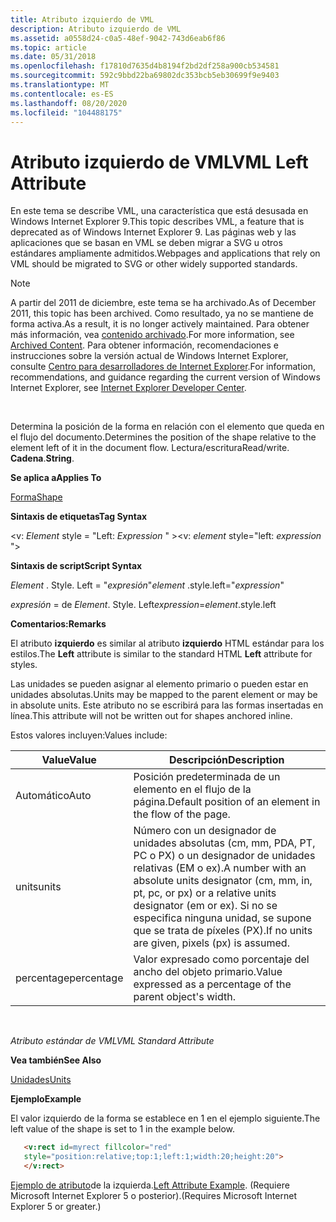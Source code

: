 ```yaml
---
title: Atributo izquierdo de VML
description: Atributo izquierdo de VML
ms.assetid: a0558d24-c0a5-48ef-9042-743d6eab6f86
ms.topic: article
ms.date: 05/31/2018
ms.openlocfilehash: f17810d7635d4b8194f2bd2df258a900cb534581
ms.sourcegitcommit: 592c9bbd22ba69802dc353bcb5eb30699f9e9403
ms.translationtype: MT
ms.contentlocale: es-ES
ms.lasthandoff: 08/20/2020
ms.locfileid: "104488175"
---
```

# <a name="vml-left-attribute"></a><span data-ttu-id="c5c07-103">Atributo izquierdo de VML</span><span class="sxs-lookup"><span data-stu-id="c5c07-103">VML Left Attribute</span></span>

<span data-ttu-id="c5c07-104">En este tema se describe VML, una característica que está desusada en Windows Internet Explorer 9.</span><span class="sxs-lookup"><span data-stu-id="c5c07-104">This topic describes VML, a feature that is deprecated as of Windows Internet Explorer 9.</span></span> <span data-ttu-id="c5c07-105">Las páginas web y las aplicaciones que se basan en VML se deben migrar a SVG u otros estándares ampliamente admitidos.</span><span class="sxs-lookup"><span data-stu-id="c5c07-105">Webpages and applications that rely on VML should be migrated to SVG or other widely supported standards.</span></span>

> [!Note]  
> <span data-ttu-id="c5c07-106">A partir del 2011 de diciembre, este tema se ha archivado.</span><span class="sxs-lookup"><span data-stu-id="c5c07-106">As of December 2011, this topic has been archived.</span></span> <span data-ttu-id="c5c07-107">Como resultado, ya no se mantiene de forma activa.</span><span class="sxs-lookup"><span data-stu-id="c5c07-107">As a result, it is no longer actively maintained.</span></span> <span data-ttu-id="c5c07-108">Para obtener más información, vea [contenido archivado](/previous-versions/windows/internet-explorer/ie-developer/).</span><span class="sxs-lookup"><span data-stu-id="c5c07-108">For more information, see [Archived Content](/previous-versions/windows/internet-explorer/ie-developer/).</span></span> <span data-ttu-id="c5c07-109">Para obtener información, recomendaciones e instrucciones sobre la versión actual de Windows Internet Explorer, consulte [Centro para desarrolladores de Internet Explorer](https://msdn.microsoft.com/ie/).</span><span class="sxs-lookup"><span data-stu-id="c5c07-109">For information, recommendations, and guidance regarding the current version of Windows Internet Explorer, see [Internet Explorer Developer Center](https://msdn.microsoft.com/ie/).</span></span>

 

<span data-ttu-id="c5c07-110">Determina la posición de la forma en relación con el elemento que queda en el flujo del documento.</span><span class="sxs-lookup"><span data-stu-id="c5c07-110">Determines the position of the shape relative to the element left of it in the document flow.</span></span> <span data-ttu-id="c5c07-111">Lectura/escritura</span><span class="sxs-lookup"><span data-stu-id="c5c07-111">Read/write.</span></span> <span data-ttu-id="c5c07-112">**Cadena**.</span><span class="sxs-lookup"><span data-stu-id="c5c07-112">**String**.</span></span>

<span data-ttu-id="c5c07-113">**Se aplica a**</span><span class="sxs-lookup"><span data-stu-id="c5c07-113">**Applies To**</span></span>

[<span data-ttu-id="c5c07-114">Forma</span><span class="sxs-lookup"><span data-stu-id="c5c07-114">Shape</span></span>](shape-element--vml.md)

<span data-ttu-id="c5c07-115">**Sintaxis de etiquetas**</span><span class="sxs-lookup"><span data-stu-id="c5c07-115">**Tag Syntax**</span></span>

<span data-ttu-id="c5c07-116"><v: *Element* style = "Left: *Expression* " ></span><span class="sxs-lookup"><span data-stu-id="c5c07-116"><v: *element* style="left: *expression* "></span></span>

<span data-ttu-id="c5c07-117">**Sintaxis de script**</span><span class="sxs-lookup"><span data-stu-id="c5c07-117">**Script Syntax**</span></span>

<span data-ttu-id="c5c07-118">*Element* . Style. Left = "*expresión*"</span><span class="sxs-lookup"><span data-stu-id="c5c07-118">*element* .style.left="*expression*"</span></span>

<span data-ttu-id="c5c07-119">*expresión* = de *Element*. Style. Left</span><span class="sxs-lookup"><span data-stu-id="c5c07-119">*expression*=*element*.style.left</span></span>

<span data-ttu-id="c5c07-120">**Comentarios:**</span><span class="sxs-lookup"><span data-stu-id="c5c07-120">**Remarks**</span></span>

<span data-ttu-id="c5c07-121">El atributo **izquierdo** es similar al atributo **izquierdo** HTML estándar para los estilos.</span><span class="sxs-lookup"><span data-stu-id="c5c07-121">The **Left** attribute is similar to the standard HTML **Left** attribute for styles.</span></span>

<span data-ttu-id="c5c07-122">Las unidades se pueden asignar al elemento primario o pueden estar en unidades absolutas.</span><span class="sxs-lookup"><span data-stu-id="c5c07-122">Units may be mapped to the parent element or may be in absolute units.</span></span> <span data-ttu-id="c5c07-123">Este atributo no se escribirá para las formas insertadas en línea.</span><span class="sxs-lookup"><span data-stu-id="c5c07-123">This attribute will not be written out for shapes anchored inline.</span></span>

<span data-ttu-id="c5c07-124">Estos valores incluyen:</span><span class="sxs-lookup"><span data-stu-id="c5c07-124">Values include:</span></span>



| <span data-ttu-id="c5c07-125">Value</span><span class="sxs-lookup"><span data-stu-id="c5c07-125">Value</span></span>      | <span data-ttu-id="c5c07-126">Descripción</span><span class="sxs-lookup"><span data-stu-id="c5c07-126">Description</span></span>                                                                                                                                                      |
|------------|------------------------------------------------------------------------------------------------------------------------------------------------------------------|
| <span data-ttu-id="c5c07-127">Automático</span><span class="sxs-lookup"><span data-stu-id="c5c07-127">Auto</span></span>       | <span data-ttu-id="c5c07-128">Posición predeterminada de un elemento en el flujo de la página.</span><span class="sxs-lookup"><span data-stu-id="c5c07-128">Default position of an element in the flow of the page.</span></span>                                                                                                          |
| <span data-ttu-id="c5c07-129">units</span><span class="sxs-lookup"><span data-stu-id="c5c07-129">units</span></span>      | <span data-ttu-id="c5c07-130">Número con un designador de unidades absolutas (cm, mm, PDA, PT, PC o PX) o un designador de unidades relativas (EM o ex).</span><span class="sxs-lookup"><span data-stu-id="c5c07-130">A number with an absolute units designator (cm, mm, in, pt, pc, or px) or a relative units designator (em or ex).</span></span> <span data-ttu-id="c5c07-131">Si no se especifica ninguna unidad, se supone que se trata de píxeles (PX).</span><span class="sxs-lookup"><span data-stu-id="c5c07-131">If no units are given, pixels (px) is assumed.</span></span> |
| <span data-ttu-id="c5c07-132">percentage</span><span class="sxs-lookup"><span data-stu-id="c5c07-132">percentage</span></span> | <span data-ttu-id="c5c07-133">Valor expresado como porcentaje del ancho del objeto primario.</span><span class="sxs-lookup"><span data-stu-id="c5c07-133">Value expressed as a percentage of the parent object's width.</span></span>                                                                                                    |



 

<span data-ttu-id="c5c07-134">*Atributo estándar de VML*</span><span class="sxs-lookup"><span data-stu-id="c5c07-134">*VML Standard Attribute*</span></span>

<span data-ttu-id="c5c07-135">**Vea también**</span><span class="sxs-lookup"><span data-stu-id="c5c07-135">**See Also**</span></span>

[<span data-ttu-id="c5c07-136">Unidades</span><span class="sxs-lookup"><span data-stu-id="c5c07-136">Units</span></span>](msdn-online-vml-units.md)

<span data-ttu-id="c5c07-137">**Ejemplo**</span><span class="sxs-lookup"><span data-stu-id="c5c07-137">**Example**</span></span>

<span data-ttu-id="c5c07-138">El valor izquierdo de la forma se establece en 1 en el ejemplo siguiente.</span><span class="sxs-lookup"><span data-stu-id="c5c07-138">The left value of the shape is set to 1 in the example below.</span></span>


```HTML
   <v:rect id=myrect fillcolor="red"
   style="position:relative;top:1;left:1;width:20;height:20">
   </v:rect>
```



<span data-ttu-id="c5c07-139">[Ejemplo de atributo](https://samples.msdn.microsoft.com/workshop/samples/vml/shape/examples/x_left.md)de la izquierda.</span><span class="sxs-lookup"><span data-stu-id="c5c07-139">[Left Attribute Example](https://samples.msdn.microsoft.com/workshop/samples/vml/shape/examples/x_left.md).</span></span> <span data-ttu-id="c5c07-140">(Requiere Microsoft Internet Explorer 5 o posterior).</span><span class="sxs-lookup"><span data-stu-id="c5c07-140">(Requires Microsoft Internet Explorer 5 or greater.)</span></span>

 

 